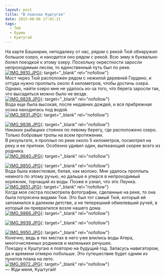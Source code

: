 ```yaml
---
layout: post
title: "В поисках Куштугая"
date: 2015-08-06 17:01:11
tags:
  - Тюй
  - Бурма
  - Куштугай
---
```

На карте Башкирии, неподалеку от нас, рядом с рекой Тюй обнаружил
большое озеро, и находится оно рядом с рекой. Всю зиму я буквально болел
поездкой к этому озеру. Поскольку окрестности заросли непроходимым
лесом, то единственный путь был по реке.  
[![IMG\_9810.JPG](https://img-fotki.yandex.ru/get/6614/13906080.55/0_a23a8_41b8056e_XXL.jpg
"IMG_9810.JPG")][1]{: target="_blank"
rel="nofollow"}  
Мост через Тюй расположен рядом с нежилой деревней Гордино, и оттуда
нужно проплыть около 4 километров, чтобы достичь озера.  
Однако, найти озеро мне не удалось из-за того, что берега заросли так,
что высадиться можно было не везде.  
[![IMG\_9828.JPG](https://img-fotki.yandex.ru/get/9321/13906080.55/0_a23ab_a119fead_XXL.jpg
"IMG_9828.JPG")][2]{: target="_blank"
rel="nofollow"}  
Вода еще была высокая, после недавних дождей, и вся прибрежная осока
находилась под водой.   
[![IMG\_9831.JPG](https://img-fotki.yandex.ru/get/15492/13906080.55/0_a23ad_e761c6ba_XXL.jpg
"IMG_9831.JPG")][3]{: target="_blank"
rel="nofollow"}  
  
[![IMG\_9836.JPG](https://img-fotki.yandex.ru/get/4403/13906080.55/0_a23ae_8745301b_XXL.jpg
"IMG_9836.JPG")][4]{: target="_blank"
rel="nofollow"}  
Никаких рыбацких стоянок по левому берегу, где расположено озеро.   
Только бобровые тропы на всем протяжении.  
В результате, я проплыл по реке около 5 километров, посмотрел на реку и
ее притоки. Особенно удивил один, вытекающий скорее всего из родника.   
[![IMG\_9840.JPG](https://img-fotki.yandex.ru/get/4800/13906080.55/0_a23af_bfd904fe_XXL.jpg
"IMG_9840.JPG")][5]{: target="_blank"
rel="nofollow"}  
  
[![IMG\_9850.JPG](https://img-fotki.yandex.ru/get/15520/13906080.55/0_a23b1_5445449a_XXL.jpg
"IMG_9850.JPG")][6]{: target="_blank"
rel="nofollow"}  
Вода была известковая, белая, как молоко. Мне удалось проплыть немного
по этому ручью, но дальше я уперся в непроходимый коряжник, торчащий из
воды. Позже я узнал, что это Леунка.  
[![IMG\_9851.JPG](https://img-fotki.yandex.ru/get/15557/13906080.55/0_a23b2_60d3c0d3_XXL.jpg
"IMG_9851.JPG")][7]{: target="_blank"
rel="nofollow"}  
Когда моя сестра посмотрела фотографии, сделанные на реке, то она была
потрясена видами Тюя. Это был тот самый Тюй, который ей запомнился в
далеком детстве, а не теперешний обмелевший ручей, в который он
превратился возле нашего дома.   
[![IMG\_9866.JPG](https://img-fotki.yandex.ru/get/9318/13906080.55/0_a23b3_ac6179cf_XXL.jpg
"IMG_9866.JPG")][8]{: target="_blank"
rel="nofollow"}  
  
[![IMG\_9939.JPG](https://img-fotki.yandex.ru/get/3409/13906080.55/0_a23b5_f0cc39ad_XXL.jpg
"IMG_9939.JPG")][9]{: target="_blank"
rel="nofollow"}  
  
[![IMG\_9950.JPG](https://img-fotki.yandex.ru/get/15576/13906080.55/0_a23b7_e6454db5_XXL.jpg
"IMG_9950.JPG")][10]{: target="_blank"
rel="nofollow"}  
Конечно, ведь в тех местах в него уже влились воды Атера, многочисленных
родников и маленьких речушек.  
Поездку к Куштугаю я повторю на будущий год. Запасусь навигатором, да и
времени отмерю побольше. Это путешествие будет одним из пунктов плана на
лето.   
[![IMG\_9972.JPG](https://img-fotki.yandex.ru/get/6813/13906080.55/0_a23b8_705b43be_XXL.jpg
"IMG_9972.JPG")][11]{: target="_blank"
rel="nofollow"}  
 — Жди меня, Куштугай!



[1]: https://fotki.yandex.ru/next/users/russian-field2005/album/159598/view/664488?page=0
[2]: https://fotki.yandex.ru/next/users/russian-field2005/album/159598/view/664491?page=0
[3]: https://fotki.yandex.ru/next/users/russian-field2005/album/159598/view/664493?page=0
[4]: https://fotki.yandex.ru/next/users/russian-field2005/album/159598/view/664494?page=0
[5]: https://fotki.yandex.ru/next/users/russian-field2005/album/159598/view/664495?page=0
[6]: https://fotki.yandex.ru/next/users/russian-field2005/album/159598/view/664497?page=0
[7]: https://fotki.yandex.ru/next/users/russian-field2005/album/159598/view/664498?page=0
[8]: https://fotki.yandex.ru/next/users/russian-field2005/album/159598/view/664499?page=0
[9]: https://fotki.yandex.ru/next/users/russian-field2005/album/159598/view/664501?page=0
[10]: https://fotki.yandex.ru/next/users/russian-field2005/album/159598/view/664503?page=0
[11]: https://fotki.yandex.ru/next/users/russian-field2005/album/159598/view/664504?page=0
